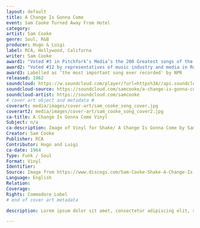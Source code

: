 ```yaml
---
layout: default
title: A Change Is Gonna Come
event: Sam Cooke Turned Away From Hotel 
category:
artist: Sam Cooke
genre: Soul, R&B
producer: Hugo & Luigi
label: RCA, Hollywood, Californa
writer: Sam Cooke
award1: "Voted #3 in Pitchfork’s Media’s the 200 Greatest songs of the 1960s"
award2: "Voted #12 by representatives of music industry and media in Rolling Stone’s Greatest Songs of   All Time"
award3: Labelled as ‘the most important song ever recorded' by NPR
released: 1962
soundcloud: https://w.soundcloud.com/player/?url=https%3A//api.soundcloud.com/tracks/326222437&color=%23fffad2&auto_play=false&hide_related=false&show_comments=true&show_user=true&show_reposts=false&show_teaser=true&visual=true
soundcloud-source: https://soundcloud.com/samcooke/a-change-is-gonna-come-3
soundcloud-artist: https://soundcloud.com/samcooke
# cover art object and metadata #
coverart: media/images/cover-art/sam_cooke_song_cover.jpg 
coverart2: media/images/cover-art/sam_cooke_song_cover2.jpg 
ca-title: A Change Is Gonna Come Vinyl
Subject: n/a
ca-description: Image of Vinyl for Shake/ A Change Is Gonna Come by Sam Cooke
Creator: Sam Cooke
Publisher: RCA
Contributor: Hugo and Luigi
ca-date: 1964
Type: Funk / Soul
Format: Vinyl 
Identifier:
Source: Image from https://www.discogs.com/Sam-Cooke-Shake-A-Change-Is-Gonna-Come/master/376894
Language: English
Relation:
Coverage:
Rights: Commodore Label
# end of cover art metadata

description: Lorem ipsum dolor sit amet, consectetur adipiscing elit, sed do eiusmod tempor incididunt ut labore et dolore magna aliqua. Semper quis lectus nulla at volutpat diam ut venenatis tellusLorem ipsum dolor sit amet, consectetur adipiscing elit, sed do eiusmod tempor incididunt ut labore et dolore magna aliqua. Semper quis lectus nulla at volutpat diam ut venenatis tellus

---
```

